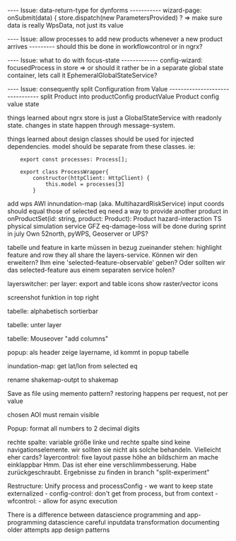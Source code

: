 

---- Issue: data-return-type for dynforms -----------
wizard-page: 
    onSubmit(data) {
        store.dispatch(new ParametersProvided) ?
    => make sure data is really WpsData, not just its value



---- Issue: allow processes to add new products whenever a new product arrives ---------
should this be done in workflowcontrol or in ngrx?


---- Issue: what to do with focus-state -------------
config-wizard: 
    focusedProcess in store
        => or should it rather be in a separate global state container, lets call it EphemeralGlobalStateService?


---- Issue: consequently split Configuration from Value --------------------------------
split Product into 
   productConfig
   productValue
   Product
     config
     value
     state










things learned about ngrx
    store is just a GlobalStateService with readonly state. 
    changes in state happen through message-system. 


things learned about design
    classes should be used for injected dependencies. 
    model should be separate from these classes. 
    ie: 

        export const processes: Process[];

        export class ProcessWrapper{
            constructor(httpClient: HttpClient) {
                this.model = processes[3]
            }





add wps
    AWI
        innundation-map (aka. MultihazardRiskService)
            input coords should equal those of selected eq
                need a way to provide another product in onProductSet(id: string, product: Product): Product
        hazard-interaction
        TS physical simulation service
    GFZ
        eq-damage-loss
        will be done during sprint in july
    Own
        52north, pyWPS, Geoserver or UPS?





tabelle und feature in karte müssen in bezug zueinander stehen: highlight feature and row
    they all share the layers-service. Können wir den erweitern? Ihm eine 'selected-feature-observable' geben?
    Oder sollten wir das selected-feature aus einem separaten service holen?

layerswitcher: 
    per layer: export and table icons
    show raster/vector icons

screenshot funktion in top right

tabelle: alphabetisch sortierbar

tabelle: unter layer

tabelle: Mouseover "add columns"

popup: als header zeige layername, id kommt in popup tabelle

inundation-map: get lat/lon from selected eq

rename shakemap-outpt to shakemap


Save as file
    using memento pattern?
    restoring happens per request, not per value



chosen AOI must remain visible

Popup: format all numbers to 2 decimal digits



rechte spalte: variable größe
    linke und rechte spalte sind keine navigationselemente. wir sollten sie nicht als solche behandeln. Vielleicht eher cards?
        layercontrol: fixe layout
        passe höhe an bildschirm an
        mache einklappbar
    Hmm. Das ist eher eine verschlimmbesserung. Habe zurückgeschraubt. Ergebnisse zu finden in branch "split-experiment"



Restructure: Unify process and processConfig
    - we want to keep state externalized
        - config-control: don't get from process, but from context
    - wfcontrol: 
        - allow for async execution



There is a difference between datascience programming and app-programming
    datascience
        careful inputdata transformation
        documenting older attempts
    app
        design patterns

